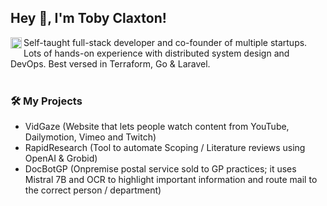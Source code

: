 ## Hey 👋, I'm Toby Claxton!
<a href='https://www.linkedin.com/in/toby-claxton/'><img align='left' alt="linkedin" src="https://raw.githubusercontent.com/rahul-jha98/rahul-jha98/561d474902b59c7429ec22bb73e225696c27b202/assets/linkedin.svg" height='18px'/></a> 


Self-taught full-stack developer and co-founder of multiple startups.  Lots of hands-on experience with distributed system design and DevOps.  Best versed in Terraform, Go & Laravel.  
<br/>

### 🛠️ My Projects
- VidGaze (Website that lets people watch content from YouTube, Dailymotion, Vimeo and Twitch)
- RapidResearch (Tool to automate Scoping / Literature reviews using OpenAI & Grobid)
- DocBotGP (Onpremise postal service sold to GP practices; it uses Mistral 7B and OCR to highlight important information and route mail to the correct person / department)

